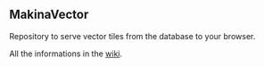 ## MakinaVector

Repository to serve vector tiles from the database to your browser.

All the informations in the [wiki](https://github.com/xavierrutayisire/MakinaVector/wiki).